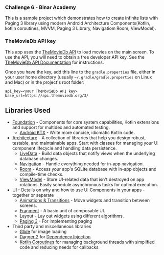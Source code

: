 ### Challenge 6 - Binar Academy

This is a sample project which demonstrates how to create infinite lists with Paging 3 library using modern Android Architecture Components(Kotlin, kotlin coroutines, MVVM, Paging 3 Library, Navigatiom Room, ViewModel).



### TheMovieDb API key

This app uses the [TheMovieDb API](https://www.themoviedb.org/documentation/api) to load movies on the main
screen. To use the API, you will need to obtain a free developer API key. See the
[TheMovieDb API Documentation](https://developers.themoviedb.org/3/getting-started/introduction) for instructions.

Once you have the key, add this line to the `gradle.properties` file, either in your user home
directory (usually `~/.gradle/gradle.properties` on Linux and Mac) or in the project's root folder:

```
api_key=<your TheMovieDb API key>
base_url=https://api.themoviedb.org/3/
```

Libraries Used
--------------
* [Foundation][0] - Components for core system capabilities, Kotlin extensions and support for
  multidex and automated testing.
  * [Android KTX][2] - Write more concise, idiomatic Kotlin code.
* [Architecture][10] - A collection of libraries that help you design robust, testable, and
  maintainable apps. Start with classes for managing your UI component lifecycle and handling data
  persistence.
  * [LiveData][13] - Build data objects that notify views when the underlying database changes.
  * [Navigation][14] - Handle everything needed for in-app navigation.
  * [Room][16] - Access your app's SQLite database with in-app objects and compile-time checks.
  * [ViewModel][17] - Store UI-related data that isn't destroyed on app rotations. Easily schedule
     asynchronous tasks for optimal execution.
* [UI][30] - Details on why and how to use UI Components in your apps - together or separate
  * [Animations & Transitions][31] - Move widgets and transition between screens.
  * [Fragment][34] - A basic unit of composable UI.
  * [Layout][35] - Lay out widgets using different algorithms.
  * [Paging 3][5] - For implementing paging
* Third party and miscellaneous libraries
  * [Glide][90] for image loading
  * [Dagger 2][3] for [Dependency Injection][4]
  * [Kotlin Coroutines][91] for managing background threads with simplified code and reducing needs for callbacks

[0]: https://developer.android.com/jetpack/components
[2]: https://developer.android.com/kotlin/ktx
[3]: https://dagger.dev
[4]: https://developer.android.com/training/dependency-injection/dagger-android
[5]: https://developer.android.com/topic/libraries/architecture/paging/v3-overview
[10]: https://developer.android.com/jetpack/arch/
[13]: https://developer.android.com/topic/libraries/architecture/livedata
[14]: https://developer.android.com/topic/libraries/architecture/navigation/
[16]: https://developer.android.com/topic/libraries/architecture/room
[17]: https://developer.android.com/topic/libraries/architecture/viewmodel
[30]: https://developer.android.com/guide/topics/ui
[31]: https://developer.android.com/training/animation/
[34]: https://developer.android.com/guide/components/fragments
[35]: https://developer.android.com/guide/topics/ui/declaring-layout
[90]: https://bumptech.github.io/glide/
[91]: https://kotlinlang.org/docs/reference/coroutines-overview.html
